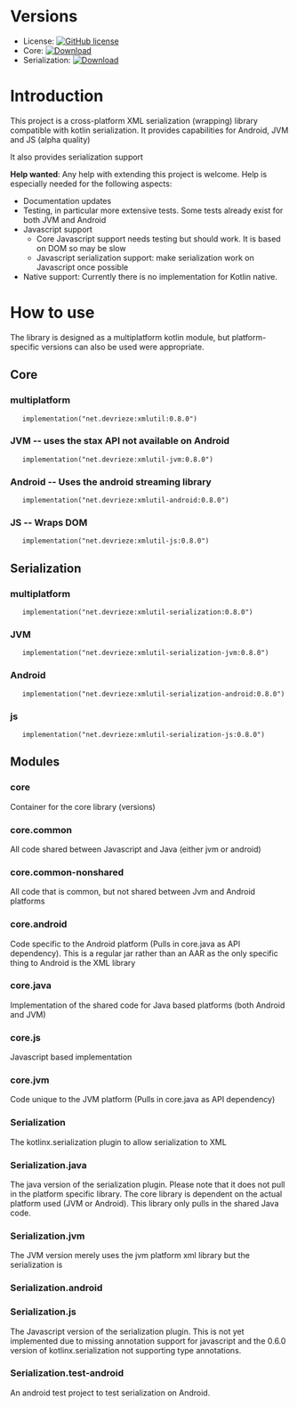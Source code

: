 # Versions
* License: [![GitHub license](https://img.shields.io/badge/License-Apache%202-blue.svg?style=flat)](COPYING)
* Core: [ ![Download](https://api.bintray.com/packages/pdvrieze/maven/xmlutil/images/download.svg) ](https://bintray.com/pdvrieze/maven/xmlutil/_latestVersion) 
* Serialization: [ ![Download](https://api.bintray.com/packages/pdvrieze/maven/xmlutil-serialization/images/download.svg) ](https://bintray.com/pdvrieze/maven/xmlutil-serialization/_latestVersion) 

# Introduction

This project is a cross-platform XML serialization (wrapping) library compatible with kotlin serialization. It provides
capabilities for Android, JVM and JS (alpha quality)

It also provides serialization support

**Help wanted**: Any help with extending this project is welcome. Help is especially needed for the following aspects:

* Documentation updates
* Testing, in particular more extensive tests. Some tests already exist for both JVM and Android
* Javascript support
  * Core Javascript support needs testing but should work. It is based on DOM so may be slow
  * Javascript serialization support: make serialization work on Javascript once possible
* Native support: Currently there is no implementation for Kotlin native. 

# How to use
The library is designed as a multiplatform kotlin module, but platform-specific versions can also be used were appropriate.
## Core
### multiplatform
```
   implementation("net.devrieze:xmlutil:0.8.0")
```
### JVM -- uses the stax API not available on Android
```
   implementation("net.devrieze:xmlutil-jvm:0.8.0")
```
### Android -- Uses the android streaming library
```
   implementation("net.devrieze:xmlutil-android:0.8.0")
```
### JS -- Wraps DOM
```
   implementation("net.devrieze:xmlutil-js:0.8.0")
```
## Serialization
### multiplatform
```
   implementation("net.devrieze:xmlutil-serialization:0.8.0")
```
### JVM
```
   implementation("net.devrieze:xmlutil-serialization-jvm:0.8.0")
```
### Android
```
   implementation("net.devrieze:xmlutil-serialization-android:0.8.0")
```
### js
```
   implementation("net.devrieze:xmlutil-serialization-js:0.8.0")
```


## Modules

### core
Container for the core library (versions)

### core.common
All code shared between Javascript and Java (either jvm or android)

### core.common-nonshared
All code that is common, but not shared between Jvm and Android platforms

### core.android
Code specific to the Android platform (Pulls in core.java as API dependency). This is a regular jar rather than an AAR
as the only specific thing to Android is the XML library

### core.java
Implementation of the shared code for Java based platforms (both Android and JVM)

### core.js
Javascript based implementation

### core.jvm
Code unique to the JVM platform (Pulls in core.java as API dependency)

### Serialization
The kotlinx.serialization plugin to allow serialization to XML

### Serialization.java
The java version of the serialization plugin. Please note that it does not pull in the platform specific library. The
core library is dependent on the actual platform used (JVM or Android). This library only pulls in the shared Java code.

### Serialization.jvm
The JVM version merely uses the jvm platform xml library but the serialization is
### Serialization.android

### Serialization.js
The Javascript version of the serialization plugin. This is not yet implemented due to missing annotation support for
javascript and the 0.6.0 version of kotlinx.serialization not supporting type annotations.

### Serialization.test-android
An android test project to test serialization on Android.

